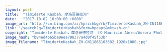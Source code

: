 ```yaml
---
layout: post
title:  "Timiderte Kasbah，摩洛哥德拉河"
date:   "2017-10-02 16:00:00 +0800"
image_url: "http://cn.bing.com/az/hprichbg/rb/TimiderteKasbah_ZH-CN11865163382_1920x1080.jpg"
link: "/search?q=Timiderte+Kasbah&form=hpcapt&mkt=zh-cn"
copyright: "Timiderte Kasbah，摩洛哥德拉河  (© Mauricio Abreu/Aurora Photos)"
image_hash: "b84ed4b65ba0eea798377a4d0f45f53b"
image_filename: "TimiderteKasbah_ZH-CN11865163382_1920x1080.jpg"
---
```


